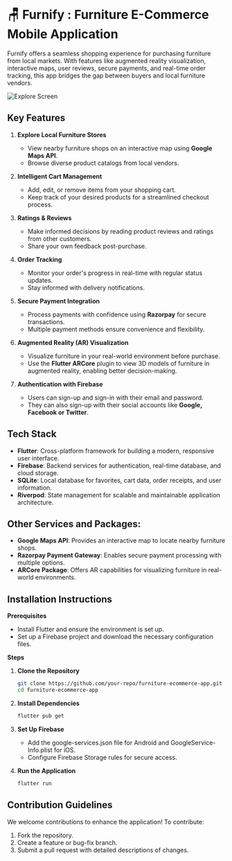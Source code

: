 # 🪑 Furnify : Furniture E-Commerce Mobile Application

Furnify offers a seamless shopping experience for purchasing furniture from local markets. With features like augmented reality visualization, interactive maps, user reviews, secure payments, and real-time order tracking, this app bridges the gap between buyers and local furniture vendors.

![Explore Screen](assets/images/explore_screen.png)

## Key Features

1. **Explore Local Furniture Stores**
   - View nearby furniture shops on an interactive map using **Google Maps API**.
   - Browse diverse product catalogs from local vendors.

2. **Intelligent Cart Management**
   - Add, edit, or remove items from your shopping cart.
   - Keep track of your desired products for a streamlined checkout process.

3. **Ratings & Reviews**
   - Make informed decisions by reading product reviews and ratings from other customers.
   - Share your own feedback post-purchase.

4. **Order Tracking**
   - Monitor your order's progress in real-time with regular status updates.
   - Stay informed with delivery notifications.

5. **Secure Payment Integration**
   - Process payments with confidence using **Razorpay** for secure transactions.
   - Multiple payment methods ensure convenience and flexibility.

6. **Augmented Reality (AR) Visualization**
   - Visualize furniture in your real-world environment before purchase.
   - Use the **Flutter ARCore** plugin to view 3D models of furniture in augmented reality, enabling better decision-making.

7. **Authentication with Firebase**
   - Users can sign-up and sign-in with their email and password.
   - They can also sign-up with their social accounts like **Google, Facebook or Twitter**.

## Tech Stack

- **Flutter**: Cross-platform framework for building a modern, responsive user interface.
- **Firebase**: Backend services for authentication, real-time database, and cloud storage.
- **SQLite**: Local database for favorites, cart data, order receipts, and user information.
- **Riverpod**: State management for scalable and maintainable application architecture.

## Other Services and Packages:

- **Google Maps API**: Provides an interactive map to locate nearby furniture shops.
- **Razorpay Payment Gateway**: Enables secure payment processing with multiple options.
- **ARCore Package**: Offers AR capabilities for visualizing furniture in real-world environments.

## Installation Instructions

**Prerequisites**
- Install Flutter and ensure the environment is set up.
- Set up a Firebase project and download the necessary configuration files.

**Steps**
1. **Clone the Repository**
   ```bash
   git clone https://github.com/your-repo/furniture-ecommerce-app.git
   cd furniture-ecommerce-app

2. **Install Dependencies**
   ```bash
   flutter pub get

3. **Set Up Firebase**
   - Add the google-services.json file for Android and GoogleService-Info.plist for iOS.
   - Configure Firebase Storage rules for secure access.

4. **Run the Application**
   ```bash
   flutter run

## Contribution Guidelines

We welcome contributions to enhance the application! To contribute:
1. Fork the repository.
2. Create a feature or bug-fix branch.
3. Submit a pull request with detailed descriptions of changes.
